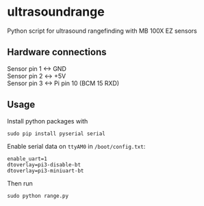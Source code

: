 # ultrasoundrange
Python script for ultrasound rangefinding with MB 100X EZ sensors


## Hardware connections

Sensor pin 1 <-> GND  
Sensor pin 2 <-> +5V  
Sensor pin 3 <-> Pi pin 10 (BCM 15 RXD)  


## Usage
Install python packages with
```
sudo pip install pyserial serial
```
Enable serial data on `ttyAM0` in `/boot/config.txt`:
```
enable_uart=1
dtoverlay=pi3-disable-bt
dtoverlay=pi3-miniuart-bt
```
Then run
```
sudo python range.py
```
